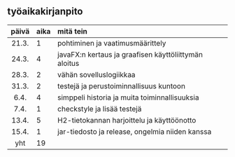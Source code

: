 ## työaikakirjanpito

| päivä | aika | mitä tein  |
| :----:|:-----| :-----|
| 21.3. | 1    | pohtiminen ja vaatimusmäärittely |
| 24.3. | 4    | javaFX:n kertaus ja graafisen käyttöliittymän aloitus |
| 28.3. | 2    | vähän sovelluslogiikkaa |
| 31.3. | 2    | testejä ja perustoiminnallisuus kuntoon |
| 6.4.  | 4    | simppeli historia ja muita toiminnallisuuksia |
| 7.4.  | 1    | checkstyle ja lisää testejä |
| 13.4. | 5    | H2-tietokannan harjoittelu ja käyttöönotto |
| 15.4. | 1    | jar-tiedosto ja release, ongelmia niiden kanssa |
| yht   | 19   | | 

